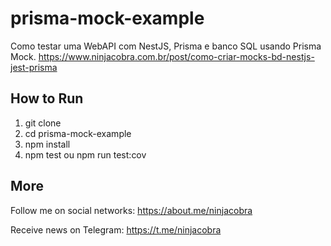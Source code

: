 # prisma-mock-example
Como testar uma WebAPI com NestJS, Prisma e banco SQL usando Prisma Mock.
https://www.ninjacobra.com.br/post/como-criar-mocks-bd-nestjs-jest-prisma

## How to Run

1. git clone
2. cd prisma-mock-example
3. npm install
4. npm test ou npm run test:cov

## More

Follow me on social networks: https://about.me/ninjacobra

Receive news on Telegram: https://t.me/ninjacobra